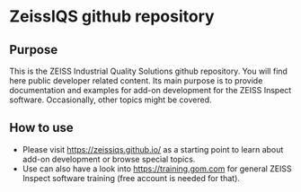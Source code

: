 # ZeissIQS github repository

## Purpose

This is the ZEISS Industrial Quality Solutions github repository. You will find here public developer related content. Its main purpose is to 
provide documentation and examples for add-on development for the ZEISS Inspect software. Occasionally, other topics might be covered.

## How to use

* Please visit https://zeissiqs.github.io/ as a starting point to learn about add-on development or browse special topics.
* Use can also have a look into https://training.gom.com for general ZEISS Inspect software training (free account is needed for that).

